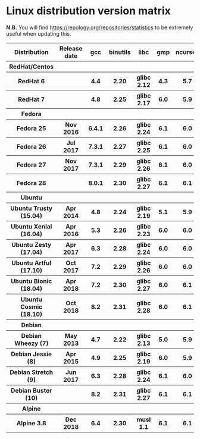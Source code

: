 # Linux distribution version matrix

**N.B.** You will find https://repology.org/repositories/statistics to be extremely useful when updating this.

<table><tr><th> Distribution          </th>
<th> Release date </th>
<th> gcc </th>
<th> binutils </th>
<th> libc      </th>
<th> gmp </th>
<th> ncurses </th>
<th> tinfo </th>
<th> Comments </th>
<th> Has bindist 
</th></tr>
<tr><th> <b>RedHat/Centos</b>       </th>
<th>                </th>
<th>       </th>
<th>            </th>
<th>             </th>
<th>       </th>
<th>           </th>
<th>         </th>
<th>            </th>
<th>               
</th></tr>
<tr><th> RedHat 6                </th>
<th>                </th>
<th> 4.4   </th>
<th> 2.20       </th>
<th> glibc 2.12  </th>
<th> 4.3   </th>
<th> 5.7       </th>
<th>         </th>
<th>            </th>
<th>               
</th></tr>
<tr><th> RedHat 7                </th>
<th>                </th>
<th> 4.8   </th>
<th> 2.25       </th>
<th> glibc 2.17  </th>
<th> 6.0   </th>
<th> 5.9       </th>
<th>         </th>
<th>            </th>
<th>               
</th></tr>
<tr><th> <b>Fedora</b>              </th>
<th>                </th>
<th>       </th>
<th>            </th>
<th>             </th>
<th>       </th>
<th>           </th>
<th>         </th>
<th>            </th>
<th>               
</th></tr>
<tr><th> Fedora 25               </th>
<th> Nov 2016       </th>
<th> 6.4.1 </th>
<th> 2.26       </th>
<th> glibc 2.24  </th>
<th> 6.1   </th>
<th> 6.0       </th>
<th>         </th>
<th>            </th>
<th>               
</th></tr>
<tr><th> Fedora 26               </th>
<th> Jul 2017       </th>
<th> 7.3.1 </th>
<th> 2.27       </th>
<th> glibc 2.25  </th>
<th> 6.1   </th>
<th> 6.0       </th>
<th>         </th>
<th>            </th>
<th>               
</th></tr>
<tr><th> Fedora 27               </th>
<th> Nov 2017       </th>
<th> 7.3.1 </th>
<th> 2.29       </th>
<th> glibc 2.26  </th>
<th> 6.1   </th>
<th> 6.0       </th>
<th> 6       </th>
<th>            </th>
<th> x             
</th></tr>
<tr><th> Fedora 28               </th>
<th>                </th>
<th> 8.0.1 </th>
<th> 2.30       </th>
<th> glibc 2.27  </th>
<th> 6.1   </th>
<th> 6.1       </th>
<th>         </th>
<th>            </th>
<th>               
</th></tr>
<tr><th> <b>Ubuntu</b>              </th>
<th>                </th>
<th>       </th>
<th>            </th>
<th>             </th>
<th>       </th>
<th>           </th>
<th>         </th>
<th>            </th>
<th>               
</th></tr>
<tr><th> Ubuntu Trusty (15.04)   </th>
<th> Apr 2014       </th>
<th> 4.8   </th>
<th> 2.24       </th>
<th> glibc 2.19  </th>
<th> 5.1   </th>
<th> 5.9       </th>
<th>         </th>
<th>            </th>
<th>               
</th></tr>
<tr><th> Ubuntu Xenial (16.04)   </th>
<th> Apr 2016       </th>
<th> 5.3   </th>
<th> 2.26       </th>
<th> glibc 2.23  </th>
<th> 6.0   </th>
<th> 6.0       </th>
<th>         </th>
<th>            </th>
<th>               
</th></tr>
<tr><th> Ubuntu Zesty (17.04)    </th>
<th> Apr 2017       </th>
<th> 6.3   </th>
<th> 2.28       </th>
<th> glibc 2.24  </th>
<th> 6.0   </th>
<th> 6.0       </th>
<th>         </th>
<th>            </th>
<th>               
</th></tr>
<tr><th> Ubuntu Artful (17.10)   </th>
<th> Oct 2017       </th>
<th> 7.2   </th>
<th> 2.29       </th>
<th> glibc 2.26  </th>
<th> 6.0   </th>
<th> 6.0       </th>
<th>         </th>
<th>            </th>
<th>               
</th></tr>
<tr><th> Ubuntu Bionic (18.04)   </th>
<th> Apr 2018       </th>
<th> 7.2   </th>
<th> 2.30       </th>
<th> glibc 2.27  </th>
<th> 6.0   </th>
<th> 6.1       </th>
<th>         </th>
<th>            </th>
<th>               
</th></tr>
<tr><th> Ubuntu Cosmic (18.10)   </th>
<th> Oct 2018       </th>
<th> 8.2   </th>
<th> 2.31       </th>
<th> glibc 2.28  </th>
<th> 6.0   </th>
<th> 6.1       </th>
<th>         </th>
<th>            </th>
<th>               
</th></tr>
<tr><th> <b>Debian</b>              </th>
<th>                </th>
<th>       </th>
<th>            </th>
<th>             </th>
<th>       </th>
<th>           </th>
<th>         </th>
<th>            </th>
<th>               
</th></tr>
<tr><th> Debian Wheezy (7)       </th>
<th> May 2013       </th>
<th> 4.7   </th>
<th> 2.22       </th>
<th> glibc 2.13  </th>
<th> 5.0   </th>
<th> 5.9       </th>
<th>         </th>
<th>            </th>
<th>               
</th></tr>
<tr><th> Debian Jessie (8)       </th>
<th> Apr 2015       </th>
<th> 4.9   </th>
<th> 2.25       </th>
<th> glibc 2.19  </th>
<th> 6.0   </th>
<th> 5.9       </th>
<th>         </th>
<th>            </th>
<th> x             
</th></tr>
<tr><th> Debian Stretch (9)      </th>
<th> Jun 2017       </th>
<th> 6.3   </th>
<th> 2.28       </th>
<th> glibc 2.24  </th>
<th> 6.1   </th>
<th> 6.0       </th>
<th> 5       </th>
<th>            </th>
<th> x             
</th></tr>
<tr><th> Debian Buster (10)      </th>
<th>                </th>
<th> 8.2   </th>
<th> 2.31       </th>
<th> glibc 2.27  </th>
<th> 6.1   </th>
<th> 6.1       </th>
<th>         </th>
<th>            </th>
<th>               
</th></tr>
<tr><th> <b>Alpine</b>              </th>
<th>                </th>
<th>       </th>
<th>            </th>
<th>             </th>
<th>       </th>
<th>           </th>
<th>         </th>
<th>            </th>
<th>               
</th></tr>
<tr><th> Alpine 3.8              </th>
<th> Dec 2018       </th>
<th> 6.4   </th>
<th> 2.30       </th>
<th> musl 1.1    </th>
<th> 6.1   </th>
<th> 6.1       </th>
<th>         </th>
<th>            </th>
<th>               
</th></tr></table>


